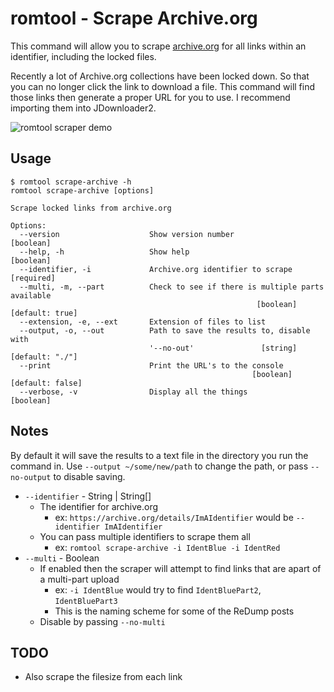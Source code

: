 # romtool - Scrape Archive.org

This command will allow you to scrape [archive.org](http://archive.org) for all links within an identifier, including the locked files.

Recently a lot of Archive.org collections have been locked down. So that you can no longer click the link to download a file. This command will find those links then generate a proper URL for you to use. I recommend importing them into JDownloader2.

![romtool scraper demo][demo]

[demo]: https://github.com/jordond/romtool/raw/master/assets/demo-scraper.gif "Scraper Demo"

## Usage

```
$ romtool scrape-archive -h
romtool scrape-archive [options]

Scrape locked links from archive.org

Options:
  --version                    Show version number                     [boolean]
  --help, -h                   Show help                               [boolean]
  --identifier, -i             Archive.org identifier to scrape [required]
  --multi, -m, --part          Check to see if there is multiple parts available
                                                       [boolean] [default: true]
  --extension, -e, --ext       Extension of files to list
  --output, -o, --out          Path to save the results to, disable with
                               '--no-out'               [string] [default: "./"]
  --print                      Print the URL's to the console
                                                      [boolean] [default: false]
  --verbose, -v                Display all the things                  [boolean]
```

## Notes

By default it will save the results to a text file in the directory you run the command in. Use `--output ~/some/new/path` to change the path, or pass `--no-output` to disable saving.

* `--identifier` - String | String[]
  * The identifier for archive.org
    * ex: `https://archive.org/details/ImAIdentifier` would be `--identifier ImAIdentifier`
  * You can pass multiple identifiers to scrape them all
    * ex: `romtool scrape-archive -i IdentBlue -i IdentRed`
* `--multi` - Boolean
  * If enabled then the scraper will attempt to find links that are apart of a multi-part upload
    * ex: `-i IdentBlue` would try to find `IdentBluePart2`, `IdentBluePart3`
    * This is the naming scheme for some of the ReDump posts
  * Disable by passing `--no-multi`

## TODO

* Also scrape the filesize from each link
